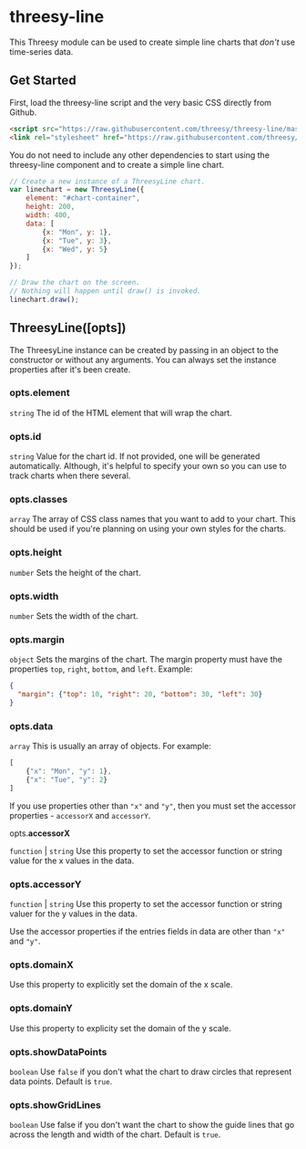 # threesy-line

This Threesy module can be used to create simple line charts that
_don't_ use time-series data.

## Get Started

First, load the threesy-line script and the very basic CSS 
directly from Github.

```html
<script src="https://raw.githubusercontent.com/threesy/threesy-line/master/build/threesy-line.js"></script>
<link rel="stylesheet" href="https://raw.githubusercontent.com/threesy/threesy-line/master/build/threesy-line.css"> 
```

You do not need to include any other dependencies to start using
the threesy-line component and to create a simple line chart.

```js
// Create a new instance of a ThreesyLine chart.
var linechart = new ThreesyLine({
    element: "#chart-container",
    height: 200,
    width: 400,
    data: [
        {x: "Mon", y: 1},
        {x: "Tue", y: 3},
        {x: "Wed", y: 5}
    ]
});

// Draw the chart on the screen.
// Nothing will happen until draw() is invoked.
linechart.draw();
```

## ThreesyLine([opts])

The ThreesyLine instance can be created by passing in an object
to the constructor or without any arguments. You can always set
the instance properties after it's been create.

### opts.element

`string` The id of the HTML element that will wrap the chart.

### opts.id

`string` Value for the chart id. If not provided, one will be
 generated automatically. Although, it's helpful to specify your
 own so you can use to track charts when there several.
 
### opts.classes
 
`array` The array of CSS class names that you want to add to your
 chart. This should be used if you're planning on using your own styles
 for the charts.
 
### opts.height

`number` Sets the height of the chart.

### opts.width

`number` Sets the width of the chart.

### opts.margin

`object` Sets the margins of the chart. The margin property must have
the properties `top`, `right`, `bottom`, and `left`. Example:

```json
{
  "margin": {"top": 10, "right": 20, "bottom": 30, "left": 30}
}
```
 
### opts.data
 
`array` This is usually an array of objects. For example:
```js
[
    {"x": "Mon", "y": 1},
    {"x": "Tue", "y": 2}
]
```

If you use properties other than `"x"` and `"y"`, then you must set
the accessor properties - `accessorX` and `accessorY`.

opts.**accessorX**

`function` | `string` Use this property to set the accessor function
or string value for the x values in the data.

### opts.accessorY

`function` | `string` Use this property to set the accessor function
or string valuer for the y values in the data.

Use the accessor properties if the entries fields in data are other
than `"x"` and `"y"`.

### opts.domainX

Use this property to explicitly set the domain of the x scale.

### opts.domainY

Use this property to explicity set the domain of the y scale.

### opts.showDataPoints

`boolean` Use `false` if you don't what the chart to draw circles that
represent data points. Default is `true`.

### opts.showGridLines

`boolean` Use false if you don't want the chart to show the guide lines
that go across the length and width of the chart. Default is `true`.